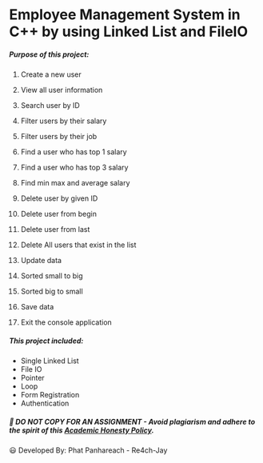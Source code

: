 # Employee Management System in C++ by using Linked List and FileIO

##### Purpose of this project: 

1. Create a new user

2. View all user information

3. Search user by ID

4. Filter users by their salary

5. Filter users by their job

6. Find a user who has top 1 salary

7. Find a user who has top 3 salary

8. Find min max and average salary

9. Delete user by given ID

10. Delete user from begin

11. Delete user from last

12. Delete All users that exist in the list 

13. Update data

14. Sorted small to big

15. Sorted big to small

16. Save data

0. Exit the console application 

##### This project included:

- Single Linked List
- File IO
- Pointer
- Loop
- Form Registration
- Authentication


##### :no_entry_sign: DO NOT COPY FOR AN ASSIGNMENT - Avoid plagiarism and adhere to the spirit of this <a href="/https://www.freecodecamp.org/news/academic-honesty-policy/"> Academic Honesty Policy</a>.


:smiley: Developed By: Phat Panhareach - Re4ch-Jay

